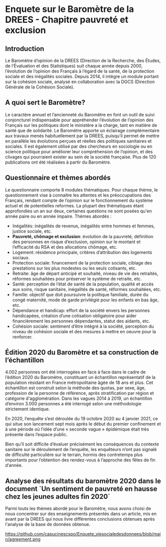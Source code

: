 # Enquete sur le Baromètre de la DREES - Chapitre pauvreté et exclusion

## Introduction

Le Baromètre d’opinion de la DREES (Direction de la Recherche, des Études, de l’Évaluation et des Statistiques) suit chaque année depuis 2000, l’évolution de l’opinion des Français à l’égard de la santé, de la protection sociale et des inégalités sociales. Depuis 2014, il intègre un module portant sur la cohésion sociale, analysé en collaboration avec la DGCS (Direction Générale de la Cohésion Sociale).


## A quoi sert le Baromètre?
Le caractère annuel et l’ancienneté du Baromètre en font un outil de suivi conjoncturel indispensable pour appréhender l’évolution de l’opinion des Français sur les politiques dont le ministère a la charge, tant en matière de santé que de solidarité. Le Baromètre apporte un éclairage complémentaire aux travaux menés habituellement par la DREES, puisqu’il permet de mettre en parallèle les évolutions perçues et réelles des politiques sanitaires et sociales. Il est également utilisé par des chercheurs en sociologie ou en science politique pour améliorer leur compréhension de l’opinion, et des clivages qui pourraient exister au sein de la société française. Plus de 120 publications ont été réalisées à partir du Baromètre.


## Questionnaire et thèmes abordés
Le questionnaire comporte 8 modules thématiques. Pour chaque thème, le questionnement vise à connaitre les attentes et les préoccupations des Français, rendant compte de l’opinion sur le fonctionnement du système actuel et de potentielles reformes.
La plupart des thématiques étant approfondies un an sur deux, certaines questions ne sont posées qu'en année paire ou en année impaire.
Thèmes abordés : 
- Inégalités: inégalités de revenus, inégalités entre hommes et femmes, justice sociale, etc.
- **Pauvreté, chômage et exclusion**: évolution de la pauvreté, définition des personnes en risque d’exclusion, opinion sur le montant et l’efficacité du RSA et des allocations chômage, etc.
- Logement: résidence principale, critères d’attribution des logements sociaux.
- Protection sociale: financement de la protection sociale, ciblage des prestations sur les plus modestes ou les seuls cotisants, etc.
- Retraite: âge de départ anticipé et souhaité, niveau de vie des retraités, réformes souhaitées pour préserver le système de retraite, etc.
- Santé: perception de l’état de santé de la population, qualité et accès aux soins, risque sanitaire, inégalités de santé, réformes souhaitées, etc.
- Famille: objectif que doit poursuivre la politique familiale, durée du congé maternité, mode de garde privilégié pour les enfants en bas âge, etc.
- Dépendance et handicap: effort de la société envers les personnes handicapées, création d’une cotisation obligatoire pour aider financièrement les personnes dépendantes, statut des aidants, etc.
- Cohésion sociale: sentiment d’être intégré à la société, perception du niveau de cohésion sociale et des mesures à mettre en oeuvre pour la renforcer.


## Édition 2020 du Baromètre et sa construction de l’échantillon

4.002 personnes ont été interrogées en face à face dans le cadre de l’édition 2020 du Baromètre, constituant un échantillon représentatif de la population résidant en France métropolitaine âgée de 18 ans et plus. Cet échantillon est construit selon la méthode des quotas, par sexe, âge, profession de la personne de référence, après stratification par région et catégorie d'agglomération. Dans les vagues 2014 à 2019, un échantillon d’environ 3.000 personnes a été interrogé selon une méthodologie strictement identique.

En 2020, l’enquête s’est déroulée du 19 octobre 2020 au 4 janvier 2021, ce qui situe son lancement sept mois après le début du premier confinement et à une période où l’idée d’une « seconde vague » épidémique était très présente dans l’espace public.

Bien qu’il soit difficile d’évaluer précisément les conséquences du contexte sanitaire sur le déroulement de l’enquête, les enquêteurs n’ont pas signalé de difficulté particulière sur le terrain, hormis des contretemps plus importants pour l’obtention des rendez-vous à l’approche des fêtes de fin d’année.


## Analyse des résultats du baromètre 2020 dans le document `Un sentiment de pauvreté en hausse chez les jeunes adultes fin 2020´

Parmi touts les thèmes abordé pour le Baromètre, nous avons choisi de nous concentrer sur des enseignements présentés dans un article, mis en avant par la DREES qui nous livre différentes conclusions obtenues après l'analyse de la base de données obtenue.

https://github.com/capucinescspo/Enquete_viesocialedesdonnees/blob/main/agreement.png
